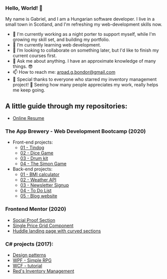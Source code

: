 ### Hello, World! 👋

My name is Gabriel, and I am a Hungarian software developer. I live in a small town in Scotland, and I'm refreshing my web-development skills now.

- 🔭 I'm currently working as a night porter to support myself, while I'm growing my skill set, and building my portfolio.
- 🌱 I’m currently learning web development.
- 👯 I’m looking to collaborate on something later, but I'd like to finish my current courses first.
- 💬 Ask me about anything. I have an approximate knowledge of many things. 😎
- 📫 How to reach me: [arpad.g.bondor@gmail.com](mailto:arpad.g.bondor@gmail.com)
- 🌟 Special thanks to everyone who starred my inventory management project! 💖 Seeing how many people appreciates my work, really helps me keep going. 

## A little guide through my repositories:

- [Online Resume](https://github.com/ArpadGBondor/CV)

### The App Brewery - Web Development Bootcamp (2020)
- Front-end projects:
  - [01 - Tindog](https://github.com/ArpadGBondor/The_App_Brewery-Front-end_project_01-Tindog)
  - [02 - Dice Game](https://github.com/ArpadGBondor/The_App_Brewery-Front-end_project_02-Dice_Game)
  - [03 - Drum kit](https://github.com/ArpadGBondor/The_App_Brewery-Front-end_project_03-Drum_kit)
  - [04 - The Simon Game](https://github.com/ArpadGBondor/The_App_Brewery-Front-end_project_04-The_Simon_Game)
- Back-end projects:
  - [01 - BMI calculator](https://github.com/ArpadGBondor/The_App_Brewery-Back-end_project_01-BMI_calculator)
  - [02 - Weather API](https://github.com/ArpadGBondor/The_App_Brewery-Back-end_project_02-Weather_API)
  - [03 - Newsletter Signup](https://github.com/ArpadGBondor/The_App_Brewery-Back-end_project_03-Newsletter_Signup)
  - [04 - To Do List](https://github.com/ArpadGBondor/The_App_Brewery-Back-end_project_04-To_Do_List)
  - [05 - Blog website](https://github.com/ArpadGBondor/The_App_Brewery-Back-end_project_05-Blog_website)

### Frontend Mentor (2020)
- [Social Proof Section](https://github.com/ArpadGBondor/Web_challenge_1-Frontend_Mentor-Social_proof_section)
- [Single Price Grid Component](https://github.com/ArpadGBondor/Web_challenge_2-Frontend_Mentor-Single-price-grid-component)
- [Huddle landing page with curved sections](https://github.com/ArpadGBondor/Web_challenge_3-Frontend_Mentor-Huddle_landing_page_with_curved_sections)

### C# projects (2017):
- [Design patterns](https://github.com/ArpadGBondor/Design-pattern-tutorial-projects)
- [WPF - Simple RPG](https://github.com/ArpadGBondor/WPF-Simple-RPG-tutorial-project)
- [WCF - tutorial](https://github.com/ArpadGBondor/WCF-tutorial-projects)
- [Red's Inventory Management](https://github.com/ArpadGBondor/Red-Inventory-Management)
